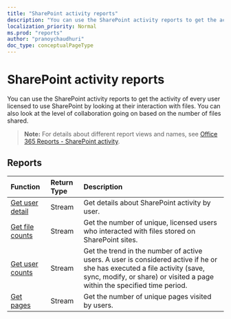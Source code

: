 ```yaml
---
title: "SharePoint activity reports"
description: "You can use the SharePoint activity reports to get the activity of every user licensed to use SharePoint by looking at their interaction with files. You can also look at the level of collaboration going on based on the number of files shared."
localization_priority: Normal
ms.prod: "reports"
author: "pranoychaudhuri"
doc_type: conceptualPageType
---
```


# SharePoint activity reports

You can use the SharePoint activity reports to get the activity of every user licensed to use SharePoint by looking at their interaction with files. You can also look at the level of collaboration going on based on the number of files shared.

> **Note:** For details about different report views and names, see [Office 365 Reports - SharePoint activity](https://support.office.com/client/SharePoint-activity-a91c958f-1279-499d-9959-12f0de08dc8f).

## Reports

| Function                                 | Return Type | Description                              |
| :--------------------------------------- | :---------- | :--------------------------------------- |
| [Get user detail](../api/reportroot-getsharepointactivityuserdetail.md) | Stream      | Get details about SharePoint activity by user. |
| [Get file counts](../api/reportroot-getsharepointactivityfilecounts.md) | Stream      | Get the number of unique, licensed users who interacted with files stored on SharePoint sites. |
| [Get user counts](../api/reportroot-getsharepointactivityusercounts.md) | Stream      | Get the trend in the number of active users. A user is considered active if he or she has executed a file activity (save, sync, modify, or share) or visited a page within the specified time period. |
| [Get pages](../api/reportroot-getsharepointactivitypages.md) | Stream      | Get the number of unique pages visited by users. |
